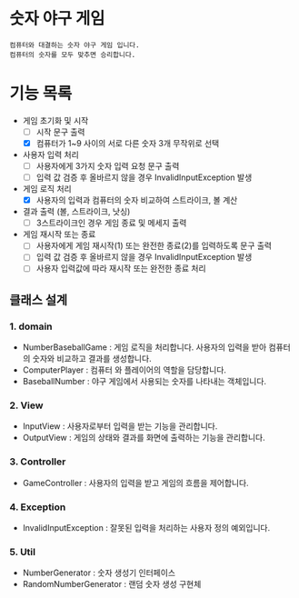 # 숫자 야구 게임

    컴퓨터와 대결하는 숫자 야구 게임 입니다.
    컴퓨터의 숫자를 모두 맞추면 승리합니다.

# 기능 목록

- 게임 초기화 및 시작
    - [ ] 시작 문구 출력
    - [x] 컴퓨터가 1~9 사이의 서로 다른 숫자 3개 무작위로 선택
  
- 사용자 입력 처리
    - [ ] 사용자에게 3가지 숫자 입력 요청 문구 출력
    - [ ] 입력 값 검증 후 올바르지 않을 경우 InvalidInputException 발생
  
- 게임 로직 처리
    - [x] 사용자의 입력과 컴퓨터의 숫자 비교하여 스트라이크, 볼 계산
  
- 결과 출력 (볼, 스트라이크, 낫싱)
    - [ ] 3스트라이크인 경우 게임 종료 및 메세지 출력
  
- 게임 재시작 또는 종료
    - [ ] 사용자에게 게임 재시작(1) 또는 완전한 종료(2)를 입력하도록 문구 출력
    - [ ] 입력 값 검증 후 올바르지 않을 경우 InvalidInputException 발생
    - [ ] 사용자 입력값에 따라 재시작 또는 완전한 종료 처리

## 클래스 설계

### 1. domain

- NumberBaseballGame : 게임 로직을 처리합니다. 사용자의 입력을 받아 컴퓨터의 숫자와 비교하고 결과를 생성합니다.
- ComputerPlayer : 컴퓨터 와 플레이어의 역할을 담당합니다.
- BaseballNumber : 야구 게임에서 사용되는 숫자를 나타내는 객체입니다.

### 2. View

- InputView : 사용자로부터 입력을 받는 기능을 관리합니다.
- OutputView : 게임의 상태와 결과를 화면에 출력하는 기능을 관리합니다. 

### 3. Controller

- GameController : 사용자의 입력을 받고 게임의 흐름을 제어합니다.

### 4. Exception

- InvalidInputException : 잘못된 입력을 처리하는 사용자 정의 예외입니다.

### 5. Util

- NumberGenerator : 숫자 생성기 인터페이스
- RandomNumberGenerator : 랜덤 숫자 생성 구현체


